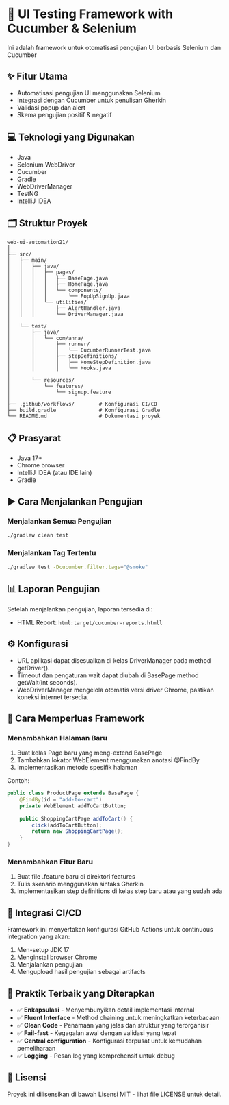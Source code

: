 # 🚀 UI Testing Framework with Cucumber & Selenium

Ini adalah framework untuk otomatisasi pengujian UI berbasis Selenium dan Cucumber

## ✨ Fitur Utama
- Automatisasi pengujian UI menggunakan Selenium
- Integrasi dengan Cucumber untuk penulisan Gherkin
- Validasi popup dan alert
- Skema pengujian positif & negatif

## 💻 Teknologi yang Digunakan
- Java
- Selenium WebDriver
- Cucumber
- Gradle
- WebDriverManager
- TestNG
- IntelliJ IDEA

## 🗂️ Struktur Proyek
```
web-ui-automation21/
│
├── src/
│   ├── main/
│   │   ├── java/
│   │   │   ├── pages/
│   │   │   │   ├── BasePage.java
│   │   │   │   ├── HomePage.java
│   │   │   │   └── components/
│   │   │   │       └── PopUpSignUp.java
│   │   │   └── utilities/
│   │   │       ├── AlertHandler.java
│   │   │       └── DriverManager.java
│
│   └── test/
│       ├── java/
│       │   └── com/anna/
│       │       ├── runner/
│       │       │   └── CucumberRunnerTest.java
│       │       ├── stepDefinitions/
│       │       │   ├── HomeStepDefinition.java
│       │       │   └── Hooks.java
│
│       └── resources/
│           └── features/
│               └── signup.feature
│
├── .github/workflows/        # Konfigurasi CI/CD
├── build.gradle              # Konfigurasi Gradle
└── README.md                 # Dokumentasi proyek
```


## 📋 Prasyarat
- Java 17+
- Chrome browser
- IntelliJ IDEA (atau IDE lain)
- Gradle

## ▶️ Cara Menjalankan Pengujian

### Menjalankan Semua Pengujian

```bash
./gradlew clean test
```

### Menjalankan Tag Tertentu

```bash
./gradlew test -Dcucumber.filter.tags="@smoke"
```

## 📊 Laporan Pengujian

Setelah menjalankan pengujian, laporan tersedia di:
- HTML Report: `html:target/cucumber-reports.htmll`

## ⚙️ Konfigurasi

- URL aplikasi dapat disesuaikan di kelas DriverManager pada method getDriver().
- Timeout dan pengaturan wait dapat diubah di BasePage method getWait(int seconds).
- WebDriverManager mengelola otomatis versi driver Chrome, pastikan koneksi internet tersedia.

## 🧩 Cara Memperluas Framework

### Menambahkan Halaman Baru

1. Buat kelas Page baru yang meng-extend BasePage
2. Tambahkan lokator WebElement menggunakan anotasi @FindBy
3. Implementasikan metode spesifik halaman

Contoh:
```java
public class ProductPage extends BasePage {
    @FindBy(id = "add-to-cart")
    private WebElement addToCartButton;
    
    public ShoppingCartPage addToCart() {
        click(addToCartButton);
        return new ShoppingCartPage();
    }
}
```

### Menambahkan Fitur Baru

1. Buat file .feature baru di direktori features
2. Tulis skenario menggunakan sintaks Gherkin
3. Implementasikan step definitions di kelas step baru atau yang sudah ada

## 🔄 Integrasi CI/CD

Framework ini menyertakan konfigurasi GitHub Actions untuk continuous integration yang akan:

1. Men-setup JDK 17
2. Menginstal browser Chrome
3. Menjalankan pengujian
4. Mengupload hasil pengujian sebagai artifacts

## 📝 Praktik Terbaik yang Diterapkan

- ✅ **Enkapsulasi** - Menyembunyikan detail implementasi internal
- ✅ **Fluent Interface** - Method chaining untuk meningkatkan keterbacaan
- ✅ **Clean Code** - Penamaan yang jelas dan struktur yang terorganisir
- ✅ **Fail-fast** - Kegagalan awal dengan validasi yang tepat
- ✅ **Central configuration** - Konfigurasi terpusat untuk kemudahan pemeliharaan
- ✅ **Logging** - Pesan log yang komprehensif untuk debug

## 📜 Lisensi

Proyek ini dilisensikan di bawah Lisensi MIT - lihat file LICENSE untuk detail.
